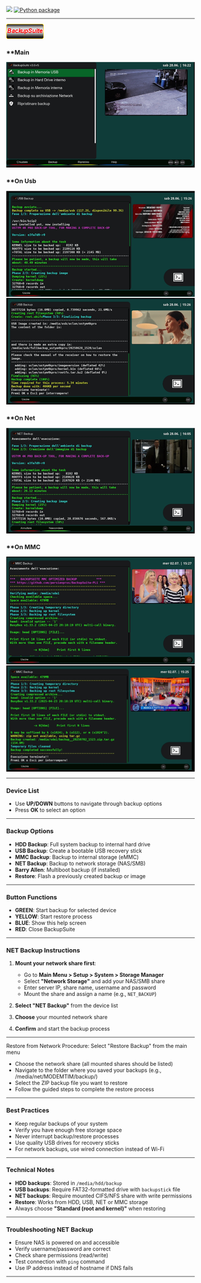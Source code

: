 
![](https://komarev.com/ghpvc/?username=Belfagor2005) [![Python package](https://github.com/Belfagor2005/BackupSuite/actions/workflows/pylint.yml/badge.svg)](https://github.com/Belfagor2005/BackupSuite/actions/workflows/pylint.yml)

---

<img src="https://github.com/Belfagor2005/BackupSuite/blob/main/usr/lib/enigma2/python/Plugins/Extensions/BackupSuite/plugin.png?raw=true">

### **Main 
<img src="https://github.com/Belfagor2005/BackupSuite/blob/main/screen/00.png?raw=true">


### **On Usb
<img src="https://github.com/Belfagor2005/BackupSuite/blob/main/screen/11.png?raw=true">

<img src="https://github.com/Belfagor2005/BackupSuite/blob/main/screen/22.png?raw=true">


### **On Net
<img src="https://github.com/Belfagor2005/BackupSuite/blob/main/screen/33.png?raw=true">

### **On MMC

<img src="https://github.com/Belfagor2005/BackupSuite/blob/main/screen/mmc1.png?raw=true">

<img src="https://github.com/Belfagor2005/BackupSuite/blob/main/screen/mmc2.png?raw=true">


---

### **Device List**

* Use **UP/DOWN** buttons to navigate through backup options
* Press **OK** to select an option

---

### **Backup Options**

* **HDD Backup**: Full system backup to internal hard drive
* **USB Backup**: Create a bootable USB recovery stick
* **MMC Backup**: Backup to internal storage (eMMC)
* **NET Backup**: Backup to network storage (NAS/SMB)
* **Barry Allen**: Multiboot backup (if installed)
* **Restore**: Flash a previously created backup or image

---

### **Button Functions**

* **GREEN**: Start backup for selected device
* **YELLOW**: Start restore process
* **BLUE**: Show this help screen
* **RED**: Close BackupSuite

---

### **NET Backup Instructions**

1. **Mount your network share first**:

   * Go to **Main Menu > Setup > System > Storage Manager**
   * Select **"Network Storage"** and add your NAS/SMB share
   * Enter server IP, share name, username and password
   * Mount the share and assign a name (e.g., `NET_BACKUP`)

2. **Select "NET Backup"** from the device list

3. **Choose** your mounted network share

4. **Confirm** and start the backup process

---

Restore from Network Procedure:
Select "Restore Backup" from the main menu

* Choose the network share (all mounted shares should be listed)
* Navigate to the folder where you saved your backups (e.g., /media/net/MODEMTIM/backup/)
* Select the ZIP backup file you want to restore
* Follow the guided steps to complete the restore process
---


### **Best Practices**

* Keep regular backups of your system
* Verify you have enough free storage space
* Never interrupt backup/restore processes
* Use quality USB drives for recovery sticks
* For network backups, use wired connection instead of Wi-Fi

---

### **Technical Notes**

* **HDD backups**: Stored in `/media/hdd/backup`
* **USB backups**: Require FAT32-formatted drive with `backupstick` file
* **NET backups**: Require mounted CIFS/NFS share with write permissions
* **Restore**: Works from HDD, USB, NET or MMC storage
* Always choose **"Standard (root and kernel)"** when restoring

---

### **Troubleshooting NET Backup**

* Ensure NAS is powered on and accessible
* Verify username/password are correct
* Check share permissions (read/write)
* Test connection with `ping` command
* Use IP address instead of hostname if DNS fails

---

